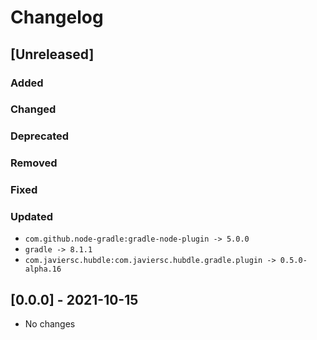 # Changelog

## [Unreleased]

### Added

### Changed

### Deprecated

### Removed

### Fixed

### Updated

- `com.github.node-gradle:gradle-node-plugin -> 5.0.0`
- `gradle -> 8.1.1`
- `com.javiersc.hubdle:com.javiersc.hubdle.gradle.plugin -> 0.5.0-alpha.16`

## [0.0.0] - 2021-10-15

- No changes
